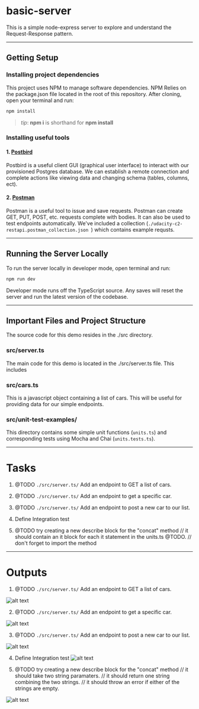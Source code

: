 # basic-server

This is a simple node-express server to explore and understand the Request-Response pattern.

***
## Getting Setup

### Installing project dependencies

This project uses NPM to manage software dependencies. NPM Relies on the package.json file located in the root of this repository. After cloning, open your terminal and run:
```bash
npm install
```
>_tip_: **npm i** is shorthand for **npm install**

### Installing useful tools
#### 1. [Postbird](https://github.com/paxa/postbird)
Postbird is a useful client GUI (graphical user interface) to interact with our provisioned Postgres database. We can establish a remote connection and complete actions like viewing data and changing schema (tables, columns, ect).

#### 2. [Postman](https://www.getpostman.com/downloads/)
Postman is a useful tool to issue and save requests. Postman can create GET, PUT, POST, etc. requests complete with bodies. It can also be used to test endpoints automatically. We've included a collection (`./udacity-c2-restapi.postman_collection.json `) which contains example requsts.

***

## Running the Server Locally
To run the server locally in developer mode, open terminal and run:
```bash
npm run dev
```

Developer mode runs off the TypeScript source. Any saves will reset the server and run the latest version of the codebase. 

***
## Important Files and Project Structure

The source code for this demo resides in the ./src directory.

### src/server.ts
The main code for this demo is located in the ./src/server.ts file. This includes 

### src/cars.ts
This is a javascript object containing a list of cars. This will be useful for providing data for our simple endpoints.

### src/unit-test-examples/
This directory contains some simple unit functions (`units.ts`) and corresponding tests using Mocha and Chai (`units.tests.ts`).

***
# Tasks
1. @TODO `./src/server.ts/`
Add an endpoint to GET a list of cars.

2. @TODO `./src/server.ts/` 
Add an endpoint to get a specific car.

3. @TODO `./src/server.ts/` 
Add an endpoint to post a new car to our list.

4. Define Integration test

5. @TODO try creating a new describe block for the "concat" method
// it should contain an it block for each it statement in the units.ts @TODO.
// don't forget to import the method

***
# Outputs
1. @TODO `./src/server.ts/`
Add an endpoint to GET a list of cars.

![alt text](https://github.com/madhuri380/rest-typecsript/blob/master/output/Screenshot%202024-06-04%20at%2010.49.32%E2%80%AFAM.png)

2. @TODO `./src/server.ts/` 
Add an endpoint to get a specific car.

![alt text](https://github.com/madhuri380/rest-typecsript/blob/master/output/Screenshot%202024-06-04%20at%2010.52.49%E2%80%AFAM.png)

3. @TODO `./src/server.ts/` 
Add an endpoint to post a new car to our list.

![alt text](https://github.com/madhuri380/rest-typecsript/blob/master/output/Screenshot%202024-06-04%20at%2010.58.07%E2%80%AFAM.png)

4. Define Integration test
![alt text](https://github.com/madhuri380/rest-typecsript/blob/master/output/Screenshot%202024-06-04%20at%207.50.08%E2%80%AFPM.png)

5. @TODO try creating a new describe block for the "concat" method
// it should take two string paramaters.
// it should return one string combining the two strings.
// it should throw an error if either of the strings are empty.

![alt text](https://github.com/madhuri380/rest-typecsript/blob/master/output/Screenshot%202024-06-04%20at%207.26.08%E2%80%AFPM.png)

